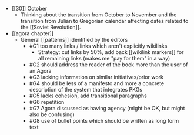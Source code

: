 - [[30]] October
  - Thinking about the transition from October to November and the transition from Julian to Gregorian calendar affecting dates related to the [[Soviet Revolution]].
- [[agora chapter]]
  - General [[patterns]] identified by the editors
    - #G1 too many links / links which aren't explicitly wikilinks
      - Strategy: cut links by 50%, add back [[wikilink markers]] for all remaining links (makes me "pay for them" in a way)
    - #G2 should address the reader of the book more than the user of an Agora
    - #G3 lacking information on similar initiatives/prior work
    - #G4 should be less of a manifesto and more a concrete description of the system that integrates PKGs
    - #G5 lacks cohesion, add transitional paragraphs
    - #G6 repetition
    - #G7 Agora discussed as having agency (might be OK, but might also be confusing)
    - #G8 use of bullet points which should be written as long form text
